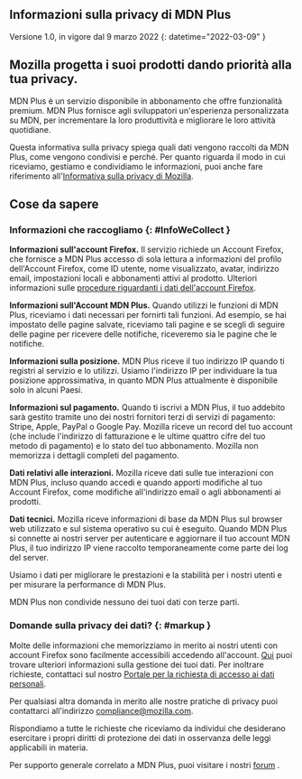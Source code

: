 ﻿## <span class="privacy-header-firefox">Informazioni sulla privacy di</span> <span class="privacy-header-policy"> MDN Plus</span>

Versione 1.0, in vigore dal 9 marzo 2022
{: datetime="2022-03-09" }

## Mozilla progetta i suoi prodotti dando priorità alla tua privacy.

MDN Plus è un servizio disponibile in abbonamento che offre funzionalità premium. MDN Plus fornisce agli sviluppatori un'esperienza personalizzata su MDN, per incrementare la loro produttività e migliorare le loro attività quotidiane.

Questa informativa sulla privacy spiega quali dati vengono raccolti da MDN Plus, come vengono condivisi e perché. Per quanto riguarda il modo in cui riceviamo, gestiamo e condividiamo le informazioni, puoi anche fare riferimento all'[Informativa sulla privacy di Mozilla](https://www.mozilla.org/privacy/).

## Cose da sapere

### Informazioni che raccogliamo {: #InfoWeCollect }

__Informazioni sull'account Firefox.__ Il servizio richiede un Account Firefox, che fornisce a MDN Plus accesso di sola lettura a informazioni del profilo dell'Account Firefox, come ID utente, nome visualizzato, avatar, indirizzo email, impostazioni locali e abbonamenti attivi al prodotto. Ulteriori informazioni sulle [procedure riguardanti i dati dell'account Firefox](https://www.mozilla.org/privacy/firefox/#firefox-accounts-join-firefox).

__Informazioni sull'Account MDN Plus.__ Quando utilizzi le funzioni di MDN Plus, riceviamo i dati necessari per fornirti tali funzioni. Ad esempio, se hai impostato delle pagine salvate, riceviamo tali pagine e se scegli di seguire delle pagine per ricevere delle notifiche, riceveremo sia le pagine che le notifiche.

__Informazioni sulla posizione.__ MDN Plus riceve il tuo indirizzo IP quando ti registri al servizio e lo utilizzi. Usiamo l'indirizzo IP per individuare la tua posizione approssimativa, in quanto MDN Plus attualmente è disponibile solo in alcuni Paesi.

__Informazioni sul pagamento.__ Quando ti iscrivi a MDN Plus, il tuo addebito sarà gestito tramite uno dei nostri fornitori terzi di servizi di pagamento: Stripe, Apple, PayPal o Google Pay. Mozilla riceve un record del tuo account (che include l'indirizzo di fatturazione e le ultime quattro cifre del tuo metodo di pagamento) e lo stato del tuo abbonamento. Mozilla non memorizza i dettagli completi del pagamento.

__Dati relativi alle interazioni.__ Mozilla riceve dati sulle tue interazioni con MDN Plus, incluso quando accedi e quando apporti modifiche al tuo Account Firefox, come modifiche all'indirizzo email o agli abbonamenti ai prodotti.

__Dati tecnici.__ Mozilla riceve informazioni di base da MDN Plus sul browser web utilizzato e sul sistema operativo su cui è eseguito. Quando MDN Plus si connette ai nostri server per autenticare e aggiornare il tuo account MDN Plus, il tuo indirizzo IP viene raccolto temporaneamente come parte dei log del server. 

Usiamo i dati per migliorare le prestazioni e la stabilità per i nostri utenti e per misurare la performance di MDN Plus.

MDN Plus non condivide nessuno dei tuoi dati con terze parti.

### Domande sulla privacy dei dati? {: #markup }

Molte delle informazioni che memorizziamo in merito ai nostri utenti con account Firefox sono facilmente accessibili accedendo all'account. [Qui](https://support.mozilla.org/products/privacy-and-security/user-control) puoi trovare ulteriori informazioni sulla gestione dei tuoi dati. Per inoltrare richieste, contattaci sul nostro [Portale per la richiesta di accesso ai dati personali](https://privacyportal.onetrust.com/webform/1350748f-7139-405c-8188-22740b3b5587/4ba08202-2ede-4934-a89e-f0b0870f95f0).

Per qualsiasi altra domanda in merito alle nostre pratiche di privacy puoi contattarci all'indirizzo compliance@mozilla.com.

Rispondiamo a tutte le richieste che riceviamo da individui che desiderano esercitare i propri diritti di protezione dei dati in osservanza delle leggi applicabili in materia.

Per supporto generale correlato a MDN Plus, puoi visitare i nostri [forum](https://support.mozilla.org/) .
